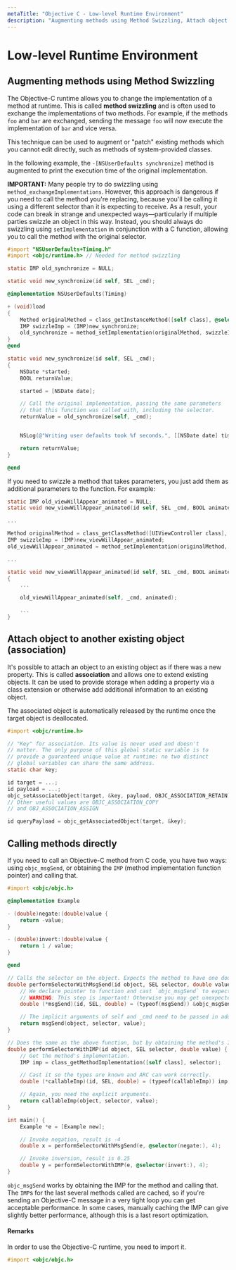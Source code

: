 ```yaml
---
metaTitle: "Objective C - Low-level Runtime Environment"
description: "Augmenting methods using Method Swizzling, Attach object to another existing object (association), Calling methods directly"
---
```


# Low-level Runtime Environment



## Augmenting methods using Method Swizzling


The Objective-C runtime allows you to change the implementation of a method at runtime. This is called **method swizzling** and is often used to exchange the implementations of two methods. For example, if the methods `foo` and `bar` are exchanged, sending the message `foo` will now execute the implementation of `bar` and vice versa.

This technique can be used to augment or "patch" existing methods which you cannot edit directly, such as methods of system-provided classes.

In the following example, the `-[NSUserDefaults synchronize]` method is augmented to print the execution time of the original implementation.

**IMPORTANT:** Many people try to do swizzling using `method_exchangeImplementations`. However, this approach is dangerous if you need to call the method you're replacing, because you'll be calling it using a different selector than it is expecting to receive. As a result, your code can break in strange and unexpected ways—particularly if multiple parties swizzle an object in this way.  Instead, you should always do swizzling using `setImplementation` in conjunction with a C function, allowing you to call the method with the original selector.

```objectivec
#import "NSUserDefaults+Timing.h"
#import <objc/runtime.h> // Needed for method swizzling

static IMP old_synchronize = NULL;

static void new_synchronize(id self, SEL _cmd);

@implementation NSUserDefaults(Timing)

+ (void)load
{
    Method originalMethod = class_getInstanceMethod([self class], @selector(synchronize:));
    IMP swizzleImp = (IMP)new_synchronize;
    old_synchronize = method_setImplementation(originalMethod, swizzleImp);
}
@end

static void new_synchronize(id self, SEL _cmd);
{
    NSDate *started;
    BOOL returnValue;

    started = [NSDate date];

    // Call the original implementation, passing the same parameters
    // that this function was called with, including the selector.
    returnValue = old_synchronize(self, _cmd);


    NSLog(@"Writing user defaults took %f seconds.", [[NSDate date] timeIntervalSinceDate:started]);

    return returnValue;
}

@end

```

If you need to swizzle a method that takes parameters, you just add them as additional parameters to the function.  For example:

```objectivec
static IMP old_viewWillAppear_animated = NULL;
static void new_viewWillAppear_animated(id self, SEL _cmd, BOOL animated);

...

Method originalMethod = class_getClassMethod([UIViewController class], @selector(viewWillAppear:));
IMP swizzleImp = (IMP)new_viewWillAppear_animated;
old_viewWillAppear_animated = method_setImplementation(originalMethod, swizzleImp);

...

static void new_viewWillAppear_animated(id self, SEL _cmd, BOOL animated)
{
    ...

    old_viewWillAppear_animated(self, _cmd, animated);

    ...
}

```



## Attach object to another existing object (association)


It's possible to attach an object to an existing object as if there was a new property. This is called **association** and allows one to extend existing objects. It can be used to provide storage when adding a property via a class extension or otherwise add additional information to an existing object.

The associated object is automatically released by the runtime once the target object is deallocated.

```objectivec
#import <objc/runtime.h>

// "Key" for association. Its value is never used and doesn't
// matter. The only purpose of this global static variable is to
// provide a guaranteed unique value at runtime: no two distinct 
// global variables can share the same address.
static char key;

id target = ...;
id payload = ...;
objc_setAssociateObject(target, &key, payload, OBJC_ASSOCIATION_RETAIN);
// Other useful values are OBJC_ASSOCIATION_COPY
// and OBJ_ASSOCIATION_ASSIGN

id queryPayload = objc_getAssociatedObject(target, &key);

```



## Calling methods directly


If you need to call an Objective-C method from C code, you have two ways: using `objc_msgSend`, or obtaining the `IMP` (method implementation function pointer) and calling that.

```objectivec
#import <objc/objc.h>

@implementation Example

- (double)negate:(double)value {
    return -value;
}

- (double)invert:(double)value {
    return 1 / value;
}

@end

// Calls the selector on the object. Expects the method to have one double argument and return a double.
double performSelectorWithMsgSend(id object, SEL selector, double value) {
    // We declare pointer to function and cast `objc_msgSend` to expected signature.
    // WARNING: This step is important! Otherwise you may get unexpected results!
    double (*msgSend)(id, SEL, double) = (typeof(msgSend)) &objc_msgSend;

    // The implicit arguments of self and _cmd need to be passed in addition to any explicit arguments.
    return msgSend(object, selector, value);
}

// Does the same as the above function, but by obtaining the method's IMP.
double performSelectorWithIMP(id object, SEL selector, double value) {
    // Get the method's implementation.
    IMP imp = class_getMethodImplementation([self class], selector);

    // Cast it so the types are known and ARC can work correctly.
    double (*callableImp)(id, SEL, double) = (typeof(callableImp)) imp;

    // Again, you need the explicit arguments.
    return callableImp(object, selector, value);
} 

int main() {
    Example *e = [Example new];

    // Invoke negation, result is -4
    double x = performSelectorWithMsgSend(e, @selector(negate:), 4);

    // Invoke inversion, result is 0.25
    double y = performSelectorWithIMP(e, @selector(invert:), 4);
}

```

`objc_msgSend` works by obtaining the IMP for the method and calling that. The `IMP`s for the last several methods called are cached, so if you're sending an Objective-C message in a very tight loop you can get acceptable performance. In some cases, manually caching the IMP can give slightly better performance, although this is a last resort optimization.



#### Remarks


In order to use the Objective-C runtime, you need to import it.

```objectivec
#import <objc/objc.h>

```

